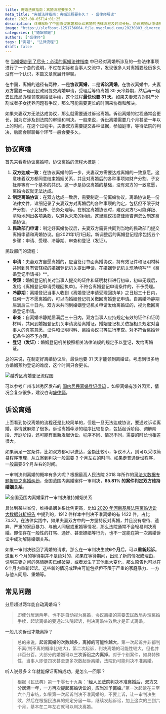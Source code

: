 ```yaml
---
title: 离婚法律指南：离婚流程要多久？
meta_title: "离婚法律指南：离婚流程要多久？ - 盛律师解读"
date: 2023-08-05T14:01:25
description: 详细解析了中国协议离婚和诉讼离婚的法律流程及时间长短。协议离婚从申请到取得离婚证最快需31天,诉讼离婚往往更为复杂冗长。一审驳回离婚请求后,须间隔6个月方可重新起诉。起诉次数越多,离婚可能性越大。经统计,三次诉讼内可达成离婚。民法典规定一审不准离婚后,再分居满一年即可重新起诉,使离婚时间控制在两年内。
image: "https://slefboot-1251736664.file.myqcloud.com/20230803_divorce_legal_longtime_1.png/webp"
categories: ["婚姻家庭"]
authors: ["盛律师"]
tags: ["离婚", "法律流程"]
draft: false
---
```


在 [当婚姻走到了尽头：必读的离婚法律指南](https://shenglvshi.cn/divorce_legal_knowlage/) 中已经对离婚所涉及的一些法律事项进行了一个总的说明，不过在实际和当事人交流中，发现很多人对离婚要经历多久没有一个认识，本篇文章就展开聊聊。

在中国，离婚的途径有两种，一是**协议离婚**，二是**诉讼离婚**。在协议离婚中，夫妻双方需要一起到民政局提交离婚申请，受理后等待离婚 30 天冷静期，然后再一起去民政局办理领取离婚证手续，这个过程**最快也要 31 天**。如果夫妻双方对财产分割或者子女抚养问题有争议，那么可能需要更长的时间来协商和解决。

如果夫妻双方无法达成协议，那么就需要通过诉讼离婚。诉讼离婚的过程通常会更长，因为它涉及到法院的审理和判决。一般来说，诉讼离婚需要几个月甚至一年以上的时间。在这个过程中，夫妻双方需要提交各种证据，参加庭审，等待法院的判决，后面会聊聊每个环节一般会要多久。

## 协议离婚

首先来看看协议离婚吧，协议离婚的流程大概是：

1. **双方达成一致**：在协议离婚的第一步，夫妻双方需要达成离婚的一致意愿。这意味着双方都同意结束婚姻关系，并且对离婚后的各种事项如财产分割、子女抚养等有一个基本的共识。这一步是协议离婚的基础，没有双方的一致意愿，离婚协议就无法达成。
2. **制定离婚协议**：在双方达成一致后，需要制定一份离婚协议。离婚协议是一份法律文件，详细记录了夫妻双方对离婚后的各种事项的约定，包括但不限于财产分割、子女抚养、债务处理等。在制定离婚协议时，建议双方尽可能详细、清晰地列出各项条款，以避免未来的纠纷。这里建议找[盛律师](https://shenglvshi.cn/contact)咨询怎么制定离婚协议。
3. **民政部门申请**：制定好离婚协议后，夫妻双方需要共同到当地的民政部门提交离婚申请和离婚协议。自2021年1月1日起，新调整后的离婚登记程序包括五个步骤：申请、受理、冷静期、审查和登记（发证）。

民政部门的流程：

- **申请**：夫妻双方自愿离婚的，应当签订书面离婚协议，持有效证件和证明材料共同到具有管辖权的婚姻登记机关提出申请，在婚姻登记机关现场填写**《离婚登记申请书》**。
- **受理**：婚姻登记机关对当事人提交的证件和证明材料进行初审，初审无误后，发给《离婚登记申请受理回执单》。不符合离婚登记申请条件的，不予受理。
- **冷静期**：离婚登记当事人收到《离婚登记申请受理回执单》之日起三十日内，任何一方不愿离婚的，可以向婚姻登记机关撤回离婚登记申请。自离婚冷静期届满后三十日内，双方未共同到婚姻登记机关申请发给离婚证的，视为撤回离婚登记申请。
- **审查**：自离婚冷静期届满后三十日内，双方当事人应持规定有效的证件和证明材料，共同到婚姻登记机关申请发给离婚证。婚姻登记机关依据相关规定对当事人的真实意愿、证件和证明材料、离婚协议书等进行审查。对不符合离婚登记条件的不予办理。
- **登记（发证）**：婚姻登记机关按照相关法律法规的规定予以登记，发给离婚证。

总的来说，在制定好离婚协议后，最快也要 31 天才能领到离婚证。考虑到很多地方婚姻预约登记的难度，这个时间只会更长。

![越秀区离婚登记流程图](https://slefboot-1251736664.file.myqcloud.com/20230803_divorce_legal_longtime_1.png)

可以参考广州市越秀区发布的 [国内居民离婚登记须知](http://www.yuexiu.gov.cn/ggfw/ztfw/hysy/hy/content/post_7970498.html) 。如果离婚有涉外因素，情况会复杂很多，建议咨询[盛律师](https://shenglvshi.cn/contact)。

## 诉讼离婚

上面看到协议离婚的流程还是比较简单的，但是一旦无法达成协议，要通过诉讼离婚，事情就麻烦了很多。诉讼离婚牵涉的程序比较复杂，包括起诉阶段、调解阶段、开庭阶段，还可能有重新发起诉讼，程序不同、情况不同，需要的时长也相差很大。

如果满足一定条件，比如双方都可以送达，金额比较小，争议不大，则可以采取简易程序审理，从立案到判决一般需要 3 个月左右的时间。如果走普通诉讼程序，一般需要6个月左右的时间。

一审判决判离婚的概率有多大呢？根据最高人民法院 2018 年所作的[司法大数据专题报告之离婚纠纷](https://www.court.gov.cn/upload/file/2018/03/23/09/33/20180323093343_53196.pdf)，全国范围内离婚案件一审判决，**65.81% 的案件判定双方维持婚姻关系**。

![全国范围内离婚案件一审判决维持婚姻关系](https://slefboot-1251736664.file.myqcloud.com/20230805_divorce_legal_longtime_denied.png)

具体到某些省份，维持婚姻关系比例更高，比如 [2020 年河南基层法院离婚诉讼大数据分析报告](https://www.hnlawyer.org/uploads/file/876/437990/2103/1615278313070.pdf) 中提到的，1912 件样本中判决不准离婚的有 1422 件，占比 74.37。在法律实践中，如果夫妻双方中的一方坚持反对离婚，并且没有虐待、遗弃、严重的家庭暴力、与他人同居或重婚等情况，那么法院通常不会轻易判决离婚。即使存在一般性的打骂、通奸、甚至嫖娼等行为，也不一定能在第一次离婚诉讼中成功解除婚姻关系。

如果一审判决驳回了离婚的请求，那么在一审判决生效**6个月**后，可以**重新起诉**。这里 6 个月的等待期并不是绝对的，如果在等待期间，出现了新的情况或理由，说明夫妻之间的感情确实已经破裂，或者发生了其他重大变化，那么原告也可以在6个月内重新起诉。这些新的情况或理由可能包括但不限于严重的家庭暴力、一方与他人同居、重婚等。

## 常见问题

分居超过两年能自动离婚吗？

> 即使分居满两年，也不是自动视为离婚，协议离婚的需要去民政局办理离婚手续，起诉离婚的要通过法院起诉，判决离婚生效后才是正式离婚。

一般几次诉讼才能离掉？

> 总的来说，**起诉离婚的次数越多，离掉的可能性越大**。第一次起诉并非都判不离(判不离的概率比较大)，第二次起诉，判决离婚的可能性较大，但也并非百分百。大部分的婚姻可以**三次诉讼之内离掉**。对于个别案件，如具特殊性，当事人即便四次甚至更多次数起诉离婚，法院仍可能判决不准离婚。

听人说最多 2 年就能保证离婚成功，是怎么一回事？

> 根据《民法典》第一千零七十九条：“**经人民法院判决不准离婚后，双方又分居满一年，一方再次提起离婚诉讼的，应当准予离婚。**”第一次起诉在三至六个月审结，如果第一次起诉判决不准离婚的，不要上诉，让一审判决生效，然后在根据民法典的规定分居一年，继续发起诉讼，加上这次的三到六个月，基本在二年左右就可以判决离婚。
